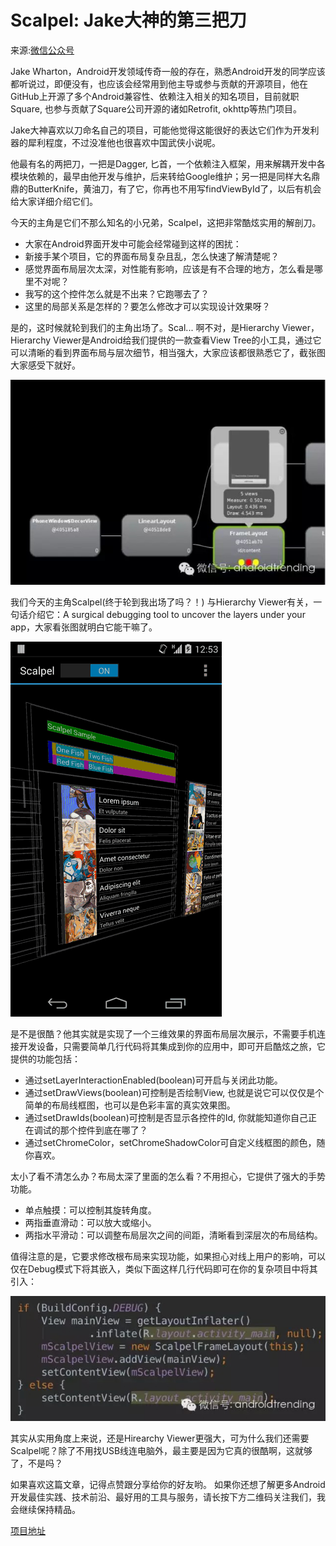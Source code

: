 # Scalpel: Jake大神的第三把刀

来源:[微信公众号](http://mp.weixin.qq.com/s?__biz=MzA4MjU5NTY0NA==&mid=400871360&idx=1&sn=ed438babc92bcca912f0f097f46fcf70#rd)

Jake Wharton，Android开发领域传奇一般的存在，熟悉Android开发的同学应该都听说过，即便没有，也应该会经常用到他主导或参与贡献的开源项目，他在GitHub上开源了多个Android兼容性、依赖注入相关的知名项目，目前就职Square, 也参与贡献了Square公司开源的诸如Retrofit, okhttp等热门项目。

Jake大神喜欢以刀命名自己的项目，可能他觉得这能很好的表达它们作为开发利器的犀利程度，不过没准他也很喜欢中国武侠小说呢。

他最有名的两把刀，一把是Dagger, 匕首，一个依赖注入框架，用来解耦开发中各模块依赖的，最早由他开发与维护，后来转给Google维护；另一把是同样大名鼎鼎的ButterKnife，黄油刀，有了它，你再也不用写findViewById了，以后有机会给大家详细介绍它们。

今天的主角是它们不那么知名的小兄弟，Scalpel，这把非常酷炫实用的解剖刀。

* 大家在Android界面开发中可能会经常碰到这样的困扰：
* 新接手某个项目，它的界面布局复杂且乱，怎么快速了解清楚呢？
* 感觉界面布局层次太深，对性能有影响，应该是有不合理的地方，怎么看是哪里不对呢？
* 我写的这个控件怎么就是不出来？它跑哪去了？
* 这里的局部关系是怎样的？要怎么修改才可以实现设计效果呀？

是的，这时候就轮到我们的主角出场了。Scal... 啊不对，是Hierarchy Viewer，
Hierarchy Viewer是Android给我们提供的一款查看View Tree的小工具，通过它可以清晰的看到界面布局与层次细节，相当强大，大家应该都很熟悉它了，截张图大家感受下就好。

![scalpel-hierarchyviewer](scalpel-hierarchyviewer.png)

我们今天的主角Scalpel(终于轮到我出场了吗？！) 与Hierarchy Viewer有关，一句话介绍它：A surgical debugging tool to uncover the layers under your app，大家看张图就明白它能干嘛了。

![](scalpel-animation.gif)

是不是很酷？他其实就是实现了一个三维效果的界面布局层次展示，不需要手机连接开发设备，只需要简单几行代码将其集成到你的应用中，即可开启酷炫之旅，它提供的功能包括：

* 通过setLayerInteractionEnabled(boolean)可开启与关闭此功能。
* 通过setDrawViews(boolean)可控制是否绘制View, 也就是说它可以仅仅是个简单的布局线框图，也可以是色彩丰富的真实效果图。
* 通过setDrawIds(boolean)可控制是否显示各控件的Id, 你就能知道你自己正在调试的那个控件到底在哪了？
* 通过setChromeColor，setChromeShadowColor可自定义线框图的颜色，随你喜欢。

太小了看不清怎么办？布局太深了里面的怎么看？不用担心，它提供了强大的手势功能。

* 单点触摸：可以控制其旋转角度。
* 两指垂直滑动：可以放大或缩小。
* 两指水平滑动：可以调整布局层次之间的间距，清晰看到深层次的布局结构。

值得注意的是，它要求修改根布局来实现功能，如果担心对线上用户的影响，可以仅在Debug模式下将其嵌入，类似下面这样几行代码即可在你的复杂项目中将其引入：

![](scalpel-sourcecode.png)

其实从实用角度上来说，还是Hirearchy Viewer更强大，可为什么我们还需要Scalpel呢？除了不用找USB线连电脑外，最主要是因为它真的很酷啊，这就够了，不是吗？

如果喜欢这篇文章，记得点赞跟分享给你的好友哟。
如果你还想了解更多Android开发最佳实践、技术前沿、最好用的工具与服务，请长按下方二维码关注我们，我会继续保持精品。


[项目地址](https://github.com/JakeWharton/scalpel)

